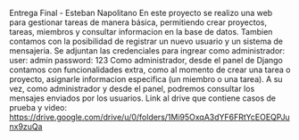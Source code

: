 Entrega Final - Esteban Napolitano
En este proyecto se realizo una web para gestionar tareas de manera básica, permitiendo crear proyectos, tareas, miembros y consultar informacion en la base de datos. Tambien contamos con la posibilidad de registrar un nuevo usuario y un sistema de mensajeria.
Se adjuntan las credenciales para ingrear como administrador: user: admin password: 123
Como administrador, desde el panel de Django contamos con funcionalidades extra, como al momento de crear una tarea o proyecto, asignarle informacion especifica (un miembro o una tarea). A su vez, como administrador y desde el panel, podremos consultar los mensajes enviados por los usuarios.
Link al drive que contiene casos de prueba y video: https://drive.google.com/drive/u/0/folders/1Mi95OxqA3dYF6FRtYcEOEQPJunx9zuQa
